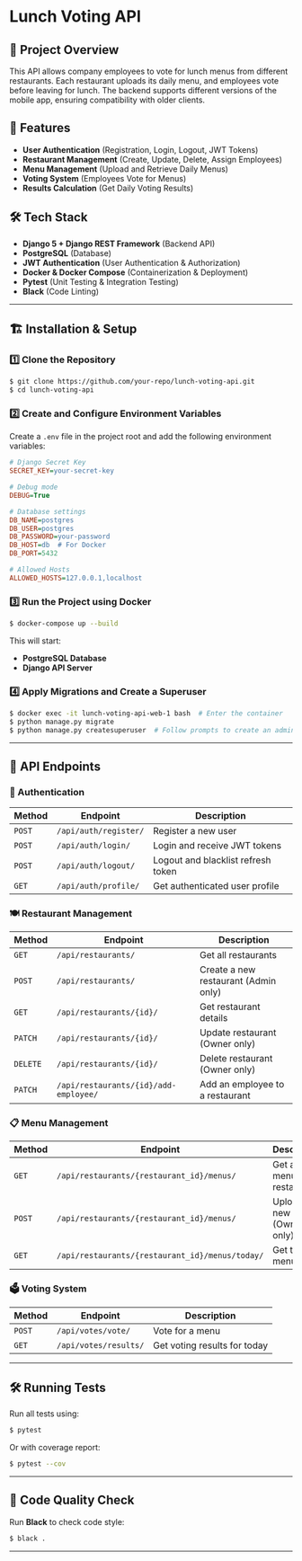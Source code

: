 # Lunch Voting API

## 📌 Project Overview
This API allows company employees to vote for lunch menus from different restaurants. Each restaurant uploads its daily menu, and employees vote before leaving for lunch. The backend supports different versions of the mobile app, ensuring compatibility with older clients.

## 🚀 Features
- **User Authentication** (Registration, Login, Logout, JWT Tokens)
- **Restaurant Management** (Create, Update, Delete, Assign Employees)
- **Menu Management** (Upload and Retrieve Daily Menus)
- **Voting System** (Employees Vote for Menus)
- **Results Calculation** (Get Daily Voting Results)

## 🛠 Tech Stack
- **Django 5 + Django REST Framework** (Backend API)
- **PostgreSQL** (Database)
- **JWT Authentication** (User Authentication & Authorization)
- **Docker & Docker Compose** (Containerization & Deployment)
- **Pytest** (Unit Testing & Integration Testing)
- **Black** (Code Linting)

---

## 🏗 Installation & Setup

### 1️⃣ Clone the Repository
```sh
$ git clone https://github.com/your-repo/lunch-voting-api.git
$ cd lunch-voting-api
```

### 2️⃣ Create and Configure Environment Variables
Create a `.env` file in the project root and add the following environment variables:
```ini
# Django Secret Key
SECRET_KEY=your-secret-key

# Debug mode
DEBUG=True

# Database settings
DB_NAME=postgres
DB_USER=postgres
DB_PASSWORD=your-password
DB_HOST=db  # For Docker
DB_PORT=5432

# Allowed Hosts
ALLOWED_HOSTS=127.0.0.1,localhost
```

### 3️⃣ Run the Project using Docker
```sh
$ docker-compose up --build
```

This will start:
- **PostgreSQL Database**
- **Django API Server**

### 4️⃣ Apply Migrations and Create a Superuser
```sh
$ docker exec -it lunch-voting-api-web-1 bash  # Enter the container
$ python manage.py migrate
$ python manage.py createsuperuser  # Follow prompts to create an admin user
```

---

## 📖 API Endpoints

### 🔑 Authentication
| Method | Endpoint | Description |
|--------|---------|-------------|
| `POST` | `/api/auth/register/` | Register a new user |
| `POST` | `/api/auth/login/` | Login and receive JWT tokens |
| `POST` | `/api/auth/logout/` | Logout and blacklist refresh token |
| `GET` | `/api/auth/profile/` | Get authenticated user profile |

### 🍽 Restaurant Management
| Method | Endpoint | Description |
|--------|---------|-------------|
| `GET` | `/api/restaurants/` | Get all restaurants |
| `POST` | `/api/restaurants/` | Create a new restaurant (Admin only) |
| `GET` | `/api/restaurants/{id}/` | Get restaurant details |
| `PATCH` | `/api/restaurants/{id}/` | Update restaurant (Owner only) |
| `DELETE` | `/api/restaurants/{id}/` | Delete restaurant (Owner only) |
| `PATCH` | `/api/restaurants/{id}/add-employee/` | Add an employee to a restaurant |

### 📋 Menu Management
| Method | Endpoint | Description |
|--------|---------|-------------|
| `GET` | `/api/restaurants/{restaurant_id}/menus/` | Get all menus of a restaurant |
| `POST` | `/api/restaurants/{restaurant_id}/menus/` | Upload a new menu (Owner only) |
| `GET` | `/api/restaurants/{restaurant_id}/menus/today/` | Get today's menu |

### 🗳 Voting System
| Method | Endpoint | Description |
|--------|---------|-------------|
| `POST` | `/api/votes/vote/` | Vote for a menu |
| `GET` | `/api/votes/results/` | Get voting results for today |

---


## 🛠 Running Tests
Run all tests using:
```sh
$ pytest
```
Or with coverage report:
```sh
$ pytest --cov
```

---

## 📏 Code Quality Check
Run **Black** to check code style:
```sh
$ black .
```

---




